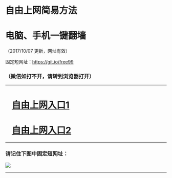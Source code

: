 ﻿# 自由上网简易方法

# 电脑、手机一键翻墙

（2017/10/07 更新，网址有效）

固定短网址：https://git.io/free99

### （微信如打不开，请转到浏览器打开）


***





# &nbsp;&nbsp; <a href="http://ft817222135.fwq-tz-1001.info/fwqtz01.html?t=100700112996 " target="_blank">自由上网入口1</a>
# &nbsp;&nbsp; <a href="http://ft797922642.fwq-tz-1002.info/fwqtz02.html?t=100700117681 " target="_blank">自由上网入口2</a>
***

### 请记住下图中固定短网址：

<img src="https://s3-us-west-2.amazonaws.com/fwq-1001/yjfq-20170905okok.png" /> 


***

